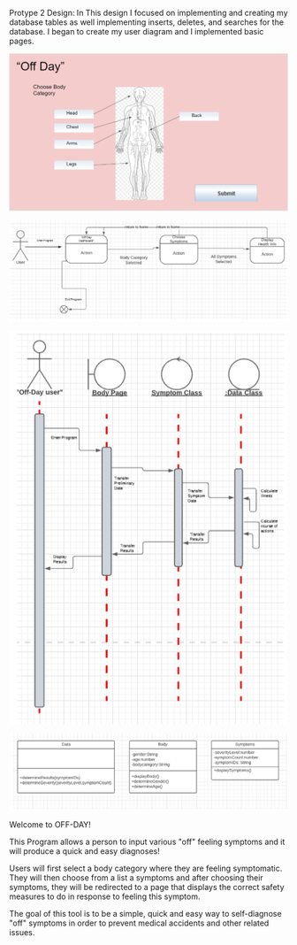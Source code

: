 Protype 2 Design: In This design I focused on implementing and creating my database tables as well implementing inserts, deletes, and searches for the database.
I began to create my user diagram and I implemented basic pages.


![This is an image](./docs/UImockup.PNG)

![This is an image](./docs/statechart.PNG)

![This is an image](./docs/sequencedia.PNG)

![This is an image](./docs/designclass.PNG)



Welcome to OFF-DAY!


This Program allows a person to input various "off" feeling symptoms and it will produce a quick and easy diagnoses!

Users will first select a body category where they are feeling symptomatic. They will then choose from a list a symptoms and after choosing their symptoms, they will be redirected to a page that displays the correct safety measures to do in response to feeling this symptom.

The goal of this tool is to be a simple, quick and easy way to self-diagnose "off" symptoms in order to prevent medical accidents and other related issues. 

